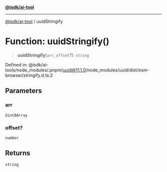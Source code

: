[**@isdk/ai-tool**](../README.md)

***

[@isdk/ai-tool](../globals.md) / uuidStringify

# Function: uuidStringify()

> **uuidStringify**(`arr`, `offset`?): `string`

Defined in: @isdk/ai-tools/node\_modules/.pnpm/uuid@11.1.0/node\_modules/uuid/dist/esm-browser/stringify.d.ts:2

## Parameters

### arr

`Uint8Array`

### offset?

`number`

## Returns

`string`
